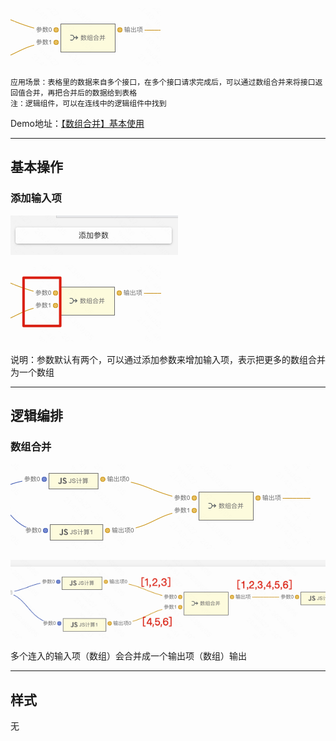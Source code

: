 ![Alt text](img/image.png)

```
应用场景：表格里的数据来自多个接口，在多个接口请求完成后，可以通过数组合并来将接口返回值合并，再把合并后的数据给到表格
注：逻辑组件，可以在连线中的逻辑组件中找到
```

Demo地址：[【数组合并】基本使用](https://my.mybricks.world/mybricks-app-pcspa/index.html?id=475479851741253)

-----

## 基本操作
### 添加输入项
![Alt text](img/image-1.png)

![Alt text](img/image-2.png)

说明：参数默认有两个，可以通过添加参数来增加输入项，表示把更多的数组合并为一个数组

----

## 逻辑编排
### 数组合并
![Alt text](img/image-3.png)

![Alt text](img/image-4.png)

多个连入的输入项（数组）会合并成一个输出项（数组）输出

----

## 样式
无
